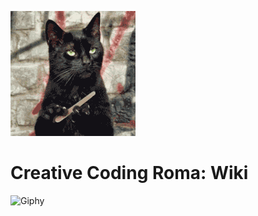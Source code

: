 ![Giphy Downsized](/uploads/giphy-downsized.gif "Giphy Downsized")<!-- TITLE: Creative Coding Roma -->
<!-- SUBTITLE: ..the wiki -->

# Creative Coding Roma: Wiki

![Giphy](/uploads/giphy.gif)